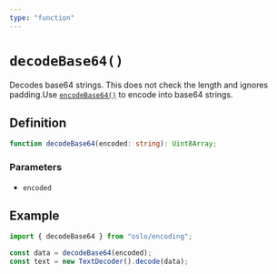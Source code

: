 ```yaml
---
type: "function"
---
```


# `decodeBase64()`

Decodes base64 strings. This does not check the length and ignores padding.Use [`encodeBase64()`](ref:crypto) to encode into base64 strings.

## Definition

```ts
function decodeBase64(encoded: string): Uint8Array;
```

### Parameters

- `encoded`

## Example

```ts
import { decodeBase64 } from "oslo/encoding";

const data = decodeBase64(encoded);
const text = new TextDecoder().decode(data);
```
